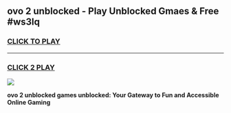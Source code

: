 
## ovo 2 unblocked - Play Unblocked Gmaes & Free #ws3lq
<h3>
<a href="https://news.freeplayer.one?title=ovo_2_unblocked&ref=24F">CLICK TO PLAY</a></h3>
<hr>

<h3>
<a href="https://news.freeplayer.one?title=ovo_2_unblocked&ref=24F">CLICK 2 PLAY</a>
  
</h3>

<a href="https://news.freeplayer.one?title=ovo_2_unblocked&ref=24F/"><img src="https://clearcache.store/games.png"></a>


**ovo 2 unblocked games unblocked: Your Gateway to Fun and Accessible Online Gaming**
